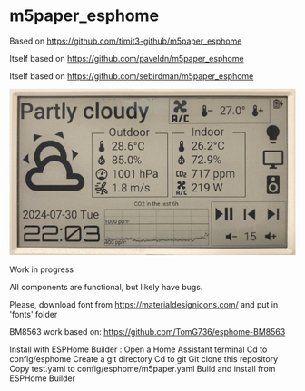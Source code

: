 # m5paper_esphome

Based on https://github.com/timit3-github/m5paper_esphome

Itself based on https://github.com/paveldn/m5paper_esphome

Itself based on https://github.com/sebirdman/m5paper_esphome

![Screen example](./img/screen_demo.jpg)

Work in progress

All components are functional, but likely have bugs. 

Please, download font from https://materialdesignicons.com/ and put in 'fonts' folder

BM8563 work based on: https://github.com/TomG736/esphome-BM8563

Install with ESPHome Builder :
Open a Home Assistant terminal
Cd to config/esphome
Create a git directory
Cd to git
Git clone this repository
Copy test.yaml to config/esphome/m5paper.yaml
Build and install from ESPHome Builder